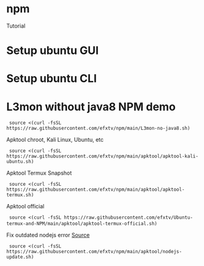 # npm
Tutorial 

# Setup ubuntu GUI

# Setup ubuntu CLI

# L3mon without java8 NPM demo
<pre><code> source <(curl -fsSL https://raw.githubusercontent.com/efxtv/npm/main/L3mon-no-java8.sh) </code></pre>


Apktool chroot, Kali Linux, Ubuntu, etc
<pre><code> source <(curl -fsSL https://raw.githubusercontent.com/efxtv/npm/main/apktool/apktool-kali-ubuntu.sh) </code></pre>

Apktool Termux Snapshot
<pre><code> source <(curl -fsSL https://raw.githubusercontent.com/efxtv/npm/main/apktool/apktool-termux.sh) </code></pre>

Apktool official
<pre><code> source <(curl -fsSL https://raw.githubusercontent.com/efxtv/Ubuntu-termux-and-NPM/main/apktool/apktool-termux-official.sh) </code> </pre>

Fix outdated nodejs error <a href="https://heynode.com/tutorial/install-nodejs-locally-nvm/" target="_blank">Source</a>
<pre><code> source <(curl -fsSL https://raw.githubusercontent.com/efxtv/npm/main/apktool/nodejs-update.sh) </code></pre>

